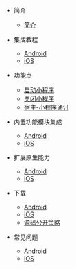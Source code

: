 * 简介

	* [简介](README.md)
		
* 集成教程

	* [Android](/UniMPDocs/UseSdk/android.md)
	* [iOS](/UniMPDocs/UseSdk/ios.md)
	
* 功能点
		
	* [启动小程序](/UniMPDocs/Sample/start.md)
	* [关闭小程序](/UniMPDocs/Sample/close.md) 
	* [宿主-小程序通讯](/UniMPDocs/Sample/event.md) 
	
* 内置功能模块集成

	* [Android](/UniMPDocs/UseModule/android.md)
	* [iOS](/UniMPDocs/UseModule/ios.md)
		
* 扩展原生能力

	* [Android](/UniMPDocs/Extension/android.md)
	* [iOS](/UniMPDocs/Extension/ios.md)

* 下载

	* [Android](UniMPDocs/SDKDownload/android.md)
	* [iOS](/UniMPDocs/SDKDownload/ios.md)
	* [源码公开策略](/UniMPDocs/SDKDownload/opensource.md)	
	
* 常见问题

	* [Android](/UniMPDocs/FAQ/android.md)
	* [iOS](/UniMPDocs/FAQ/ios.md)